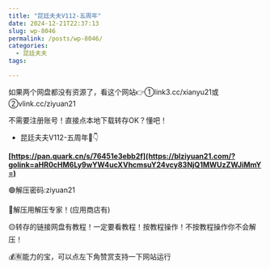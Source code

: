 ```yaml
---
title: "昆廷夫夫V112-五周年"
date: 2024-12-21T22:37:13
slug: wp-8046
permalink: /posts/wp-8046/
categories:
  - 昆廷夫夫
tags:

---
```


如果两个网盘都没有资源了，看这个网站👉①link3.cc/xianyu21或②vlink.cc/ziyuan21

不需要注册账号！直接点本地下载转存OK？懂吧！

*   昆廷夫夫V112-五周年🔗👇

**[https://pan.quark.cn/s/76451e3ebb2f](https://blziyuan21.com/?golink=aHR0cHM6Ly9wYW4ucXVhcmsuY24vcy83NjQ1MWUzZWJiMmY=)**

🟢解压密码:ziyuan21

🔵解压用解压专家！(应用商店有)

🟡转存的链接网盘有教程！一定要看教程！按教程操作！不按教程操作你不会解压！

💰🈶能力的宝，可以点左下角赞赏支持一下网站运行
